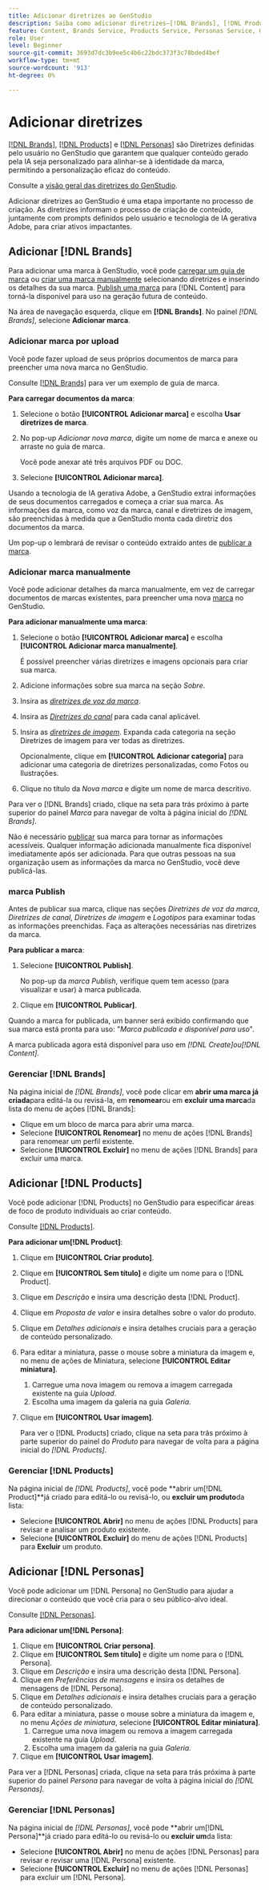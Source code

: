 ```yaml
---
title: Adicionar diretrizes ao GenStudio
description: Saiba como adicionar diretrizes—[!DNL Brands], [!DNL Products] e [!DNL Personas]—no Adobe [!DNL GenStudio].
feature: Content, Brands Service, Products Service, Personas Service, Guidelines
role: User
level: Beginner
source-git-commit: 3693d7dc3b9ee5c4b6c22bdc373f3c78bded4bef
workflow-type: tm+mt
source-wordcount: '913'
ht-degree: 0%

---
```



# Adicionar diretrizes

[[!DNL Brands]](/help/user-guide/guidelines/brands.md), [[!DNL Products]](/help/user-guide/guidelines/products.md) e [[!DNL Personas]](/help/user-guide/guidelines/personas.md) são Diretrizes definidas pelo usuário no GenStudio que garantem que qualquer conteúdo gerado pela IA seja personalizado para alinhar-se à identidade da marca, permitindo a personalização eficaz do conteúdo.

Consulte a [visão geral das diretrizes do GenStudio](/help/user-guide/guidelines/overview.md).

Adicionar diretrizes ao GenStudio é uma etapa importante no processo de criação. As diretrizes informam o processo de criação de conteúdo, juntamente com prompts definidos pelo usuário e tecnologia de IA gerativa Adobe, para criar ativos impactantes.

## Adicionar [!DNL Brands]

Para adicionar uma marca à GenStudio, você pode [carregar um guia de marca](#upload-brand-guidelines) ou [criar uma marca manualmente](#manually-add-brand) selecionando diretrizes e inserindo os detalhes da sua marca. [Publish uma marca](#publish-brand) para [!DNL Content] para torná-la disponível para uso na geração futura de conteúdo.

Na área de navegação esquerda, clique em **[!DNL Brands]**. No painel _[!DNL Brands]_, selecione **Adicionar marca**.

### Adicionar marca por upload

Você pode fazer upload de seus próprios documentos de marca para preencher uma nova marca no GenStudio.

Consulte [[!DNL Brands]](/help/user-guide/guidelines/brands.md) para ver um exemplo de guia de marca.

**Para carregar documentos da marca**:

1. Selecione o botão **[!UICONTROL Adicionar marca]** e escolha **Usar diretrizes de marca**.
1. No pop-up _Adicionar nova marca_, digite um nome de marca e anexe ou arraste no guia de marca.

   Você pode anexar até três arquivos PDF ou DOC.

1. Selecione **[!UICONTROL Adicionar marca]**.

Usando a tecnologia de IA gerativa Adobe, a GenStudio extrai informações de seus documentos carregados e começa a criar sua marca. As informações da marca, como voz da marca, canal e diretrizes de imagem, são preenchidas à medida que a GenStudio monta cada diretriz dos documentos da marca.

Um pop-up o lembrará de revisar o conteúdo extraído antes de [publicar a marca](#publish-brand).

### Adicionar marca manualmente

Você pode adicionar detalhes da marca manualmente, em vez de carregar documentos de marcas existentes, para preencher uma nova [marca](brands.md) no GenStudio.

**Para adicionar manualmente uma marca**:

1. Selecione o botão **[!UICONTROL Adicionar marca]** e escolha **[!UICONTROL Adicionar marca manualmente]**.

   É possível preencher várias diretrizes e imagens opcionais para criar sua marca.

1. Adicione informações sobre sua marca na seção _Sobre_.
1. Insira as [_diretrizes de voz da marca_](brands.md#brand-voice-guidelines).
1. Insira as [_Diretrizes do canal_](brands.md#channel-guidelines) para cada canal aplicável.
1. Insira as [_diretrizes de imagem_](brands.md#image-guidelines). Expanda cada categoria na seção Diretrizes de imagem para ver todas as diretrizes.

   Opcionalmente, clique em **[!UICONTROL Adicionar categoria]** para adicionar uma categoria de diretrizes personalizadas, como Fotos ou Ilustrações.

1. Clique no título da _Nova marca_ e digite um nome de marca descritivo.

Para ver o [!DNL Brands] criado, clique na seta para trás próximo à parte superior do painel _Marca_ para navegar de volta à página inicial do _[!DNL Brands]_.

Não é necessário [publicar](#publish-brand) sua marca para tornar as informações acessíveis. Qualquer informação adicionada manualmente fica disponível imediatamente após ser adicionada. Para que outras pessoas na sua organização usem as informações da marca no GenStudio, você deve publicá-las.

### marca Publish

Antes de publicar sua marca, clique nas seções _Diretrizes de voz da marca_, _Diretrizes de canal_, _Diretrizes de imagem_ e _Logotipos_ para examinar todas as informações preenchidas. Faça as alterações necessárias nas diretrizes da marca.

**Para publicar a marca**:

1. Selecione **[!UICONTROL Publish]**.

   No pop-up da _marca Publish_, verifique quem tem acesso (para visualizar e usar) à marca publicada.

1. Clique em **[!UICONTROL Publicar]**.

Quando a marca for publicada, um banner será exibido confirmando que sua marca está pronta para uso: &quot;*Marca publicada e disponível para uso*&quot;.

A marca publicada agora está disponível para uso em _[!DNL Create]_ou_[!DNL Content]_.

### Gerenciar [!DNL Brands]

Na página inicial de _[!DNL Brands]_, você pode clicar em **abrir uma marca já criada**para editá-la ou revisá-la, em **renomear**ou em **excluir uma marca**da lista do menu de ações [!DNL Brands]:

* Clique em um bloco de marca para abrir uma marca.
* Selecione **[!UICONTROL Renomear]** no menu de ações [!DNL Brands] para renomear um perfil existente.
* Selecione **[!UICONTROL Excluir]** no menu de ações [!DNL Brands] para excluir uma marca.

## Adicionar [!DNL Products]

Você pode adicionar [!DNL Products] no GenStudio para especificar áreas de foco de produto individuais ao criar conteúdo. <!-- Add Rename, display, reposition functionality -->

Consulte [[!DNL Products]](products.md).

**Para adicionar um[!DNL Product]**:

1. Clique em **[!UICONTROL Criar produto]**.
1. Clique em **[!UICONTROL Sem título]** e digite um nome para o [!DNL Product].
1. Clique em _Descrição_ e insira uma descrição desta [!DNL Product].
1. Clique em _Proposta de valor_ e insira detalhes sobre o valor do produto.
1. Clique em _Detalhes adicionais_ e insira detalhes cruciais para a geração de conteúdo personalizado.
1. Para editar a miniatura, passe o mouse sobre a miniatura da imagem e, no menu de ações de Miniatura, selecione **[!UICONTROL Editar miniatura]**.
   1. Carregue uma nova imagem ou remova a imagem carregada existente na guia _Upload_.
   1. Escolha uma imagem da galeria na guia _Galeria_.
1. Clique em **[!UICONTROL Usar imagem]**.

   Para ver o [!DNL Products] criado, clique na seta para trás próximo à parte superior do painel do _Produto_ para navegar de volta para a página inicial do _[!DNL Products]_.

### Gerenciar [!DNL Products]

Na página inicial de _[!DNL Products]_, você pode **abrir um[!DNL Product]**já criado para editá-lo ou revisá-lo, ou **excluir um produto**da lista:

* Selecione **[!UICONTROL Abrir]** no menu de ações [!DNL Products] para revisar e analisar um produto existente.
* Selecione **[!UICONTROL Excluir]** do menu de ações [!DNL Products] para **Excluir** um produto.

## Adicionar [!DNL Personas]

Você pode adicionar um [!DNL Persona] no GenStudio para ajudar a direcionar o conteúdo que você cria para o seu público-alvo ideal.

Consulte [[!DNL Personas]](personas.md).

**Para adicionar um[!DNL Persona]**:

1. Clique em **[!UICONTROL Criar persona]**.
1. Clique em **[!UICONTROL Sem título]** e digite um nome para o [!DNL Persona].
1. Clique em _Descrição_ e insira uma descrição desta [!DNL Persona].
1. Clique em _Preferências de mensagens_ e insira os detalhes de mensagens de [!DNL Persona].
1. Clique em _Detalhes adicionais_ e insira detalhes cruciais para a geração de conteúdo personalizado.
1. Para editar a miniatura, passe o mouse sobre a miniatura da imagem e, no menu _Ações de miniatura_, selecione **[!UICONTROL Editar miniatura]**.
   1. Carregue uma nova imagem ou remova a imagem carregada existente na guia _Upload_.
   1. Escolha uma imagem da galeria na guia _Galeria_.
1. Clique em **[!UICONTROL Usar imagem]**.

Para ver a [!DNL Personas] criada, clique na seta para trás próxima à parte superior do painel _Persona_ para navegar de volta à página inicial do _[!DNL Personas]_.

### Gerenciar [!DNL Personas]

Na página inicial de _[!DNL Personas]_, você pode **abrir um[!DNL Persona]**já criado para editá-lo ou revisá-lo ou **excluir um**da lista:

* Selecione **[!UICONTROL Abrir]** no menu de ações [!DNL Personas] para revisar e revisar uma [!DNL Persona] existente.
* Selecione **[!UICONTROL Excluir]** no menu de ações [!DNL Personas] para excluir um [!DNL Persona].
